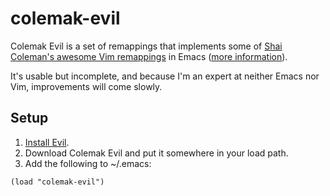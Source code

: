 colemak-evil
============
Colemak Evil is a set of remappings that implements some of [Shai Coleman's awesome Vim remappings](http://colemak.com/pub/vim/colemak.vim) in Emacs ([more information](http://forum.colemak.com/viewtopic.php?id=50)).

It's usable but incomplete, and because I'm an expert at neither Emacs nor Vim, improvements will come slowly.

Setup
-----
1. [Install Evil](http://gitorious.org/evil/pages/Home). 
2. Download Colemak Evil and put it somewhere in your load path.
3. Add the following to ~/.emacs:
```
(load "colemak-evil")
```
